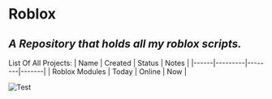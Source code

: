 # Roblox
*A Repository that holds all my roblox scripts.*
------
List Of All Projects:
| Name | Created | Status | Notes |
|------|---------|--------|-------|
| Roblox Modules | Today | Online | Now |

![Test](https://i.waifu.pics/dgH6CzF.jpg)
